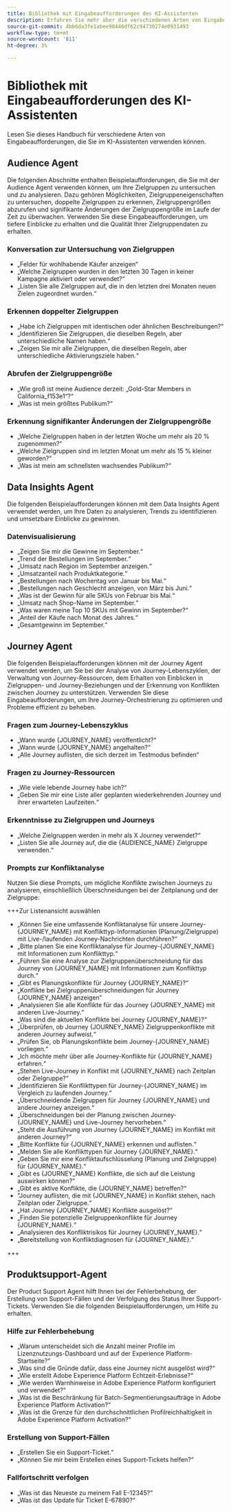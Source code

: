 ```yaml
---
title: Bibliothek mit Eingabeaufforderungen des KI-Assistenten
description: Erfahren Sie mehr über die verschiedenen Arten von Eingabeaufforderungen und Eingabeaufforderungsmustern, die Sie bei der Abfrage des KI-Assistenten verwenden können.
source-git-commit: 4bb6da3fe1abee98446df62c94730274e0931493
workflow-type: tm+mt
source-wordcount: '811'
ht-degree: 3%

---
```


# Bibliothek mit Eingabeaufforderungen des KI-Assistenten

Lesen Sie dieses Handbuch für verschiedene Arten von Eingabeaufforderungen, die Sie im KI-Assistenten verwenden können.

## Audience Agent

Die folgenden Abschnitte enthalten Beispielaufforderungen, die Sie mit der Audience Agent verwenden können, um Ihre Zielgruppen zu untersuchen und zu analysieren. Dazu gehören Möglichkeiten, Zielgruppeneigenschaften zu untersuchen, doppelte Zielgruppen zu erkennen, Zielgruppengrößen abzurufen und signifikante Änderungen der Zielgruppengröße im Laufe der Zeit zu überwachen. Verwenden Sie diese Eingabeaufforderungen, um tiefere Einblicke zu erhalten und die Qualität Ihrer Zielgruppendaten zu erhalten.

### Konversation zur Untersuchung von Zielgruppen

- „Felder für wohlhabende Käufer anzeigen“
- „Welche Zielgruppen wurden in den letzten 30 Tagen in keiner Kampagne aktiviert oder verwendet?“
- „Listen Sie alle Zielgruppen auf, die in den letzten drei Monaten neuen Zielen zugeordnet wurden.“

### Erkennen doppelter Zielgruppen

- „Habe ich Zielgruppen mit identischen oder ähnlichen Beschreibungen?“
- „Identifizieren Sie Zielgruppen, die dieselben Regeln, aber unterschiedliche Namen haben.“
- „Zeigen Sie mir alle Zielgruppen, die dieselben Regeln, aber unterschiedliche Aktivierungsziele haben.“

### Abrufen der Zielgruppengröße

- „Wie groß ist meine Audience derzeit: „Gold-Star Members in California_f153e1“?“
- „Was ist mein größtes Publikum?“

### Erkennung signifikanter Änderungen der Zielgruppengröße

- „Welche Zielgruppen haben in der letzten Woche um mehr als 20 % zugenommen?“
- „Welche Zielgruppen sind im letzten Monat um mehr als 15 % kleiner geworden?“
- „Was ist mein am schnellsten wachsendes Publikum?“

## Data Insights Agent

Die folgenden Beispielaufforderungen können mit dem Data Insights Agent verwendet werden, um Ihre Daten zu analysieren, Trends zu identifizieren und umsetzbare Einblicke zu gewinnen.

### Datenvisualisierung

- „Zeigen Sie mir die Gewinne im September.“
- „Trend der Bestellungen im September.“
- „Umsatz nach Region im September anzeigen.“
- „Umsatzanteil nach Produktkategorie.“
- „Bestellungen nach Wochentag von Januar bis Mai.“
- „Bestellungen nach Geschlecht anzeigen, von März bis Juni.“
- „Was ist der Gewinn für alle SKUs von Februar bis Mai.“
- „Umsatz nach Shop-Name im September.“
- „Was waren meine Top 10 SKUs mit Gewinn im September?“
- „Anteil der Käufe nach Monat des Jahres.“
- „Gesamtgewinn im September.“

## Journey Agent

Die folgenden Beispielaufforderungen können mit der Journey Agent verwendet werden, um Sie bei der Analyse von Journey-Lebenszyklen, der Verwaltung von Journey-Ressourcen, dem Erhalten von Einblicken in Zielgruppen- und Journey-Beziehungen und der Erkennung von Konflikten zwischen Journey zu unterstützen. Verwenden Sie diese Eingabeaufforderungen, um Ihre Journey-Orchestrierung zu optimieren und Probleme effizient zu beheben.

### Fragen zum Journey-Lebenszyklus

- „Wann wurde {JOURNEY_NAME} veröffentlicht?“
- „Wann wurde {JOURNEY_NAME} angehalten?“
- „Alle Journey auflisten, die sich derzeit im Testmodus befinden“

### Fragen zu Journey-Ressourcen

- „Wie viele lebende Journey habe ich?“
- „Geben Sie mir eine Liste aller geplanten wiederkehrenden Journey und ihrer erwarteten Laufzeiten.“

### Erkenntnisse zu Zielgruppen und Journeys

- „Welche Zielgruppen werden in mehr als X Journey verwendet?“
- „Listen Sie alle Journey auf, die die {AUDIENCE_NAME} Zielgruppe verwenden.“

### Prompts zur Konfliktanalyse

Nutzen Sie diese Prompts, um mögliche Konflikte zwischen Journeys zu analysieren, einschließlich Überschneidungen bei der Zeitplanung und der Zielgruppe:

+++Zur Listenansicht auswählen

- „Können Sie eine umfassende Konfliktanalyse für unsere Journey-{JOURNEY_NAME} mit Konflikttyp-Informationen (Planung/Zielgruppe) mit Live-/laufenden Journey-Nachrichten durchführen?“
- „Bitte planen Sie eine Konfliktanalyse für Journey-{JOURNEY_NAME} mit Informationen zum Konflikttyp.“
- „Führen Sie eine Analyse zur Zielgruppenüberschneidung für das Journey von {JOURNEY_NAME} mit Informationen zum Konflikttyp durch.“
- „Gibt es Planungskonflikte für Journey {JOURNEY_NAME}?“
- „Konflikte bei Zielgruppenüberschneidungen für Journey {JOURNEY_NAME} anzeigen“
- „Analysieren Sie alle Konflikte für das Journey {JOURNEY_NAME} mit anderen Live-Journey.“
- „Was sind die aktuellen Konflikte bei Journey {JOURNEY_NAME}?“
- „Überprüfen, ob Journey {JOURNEY_NAME} Zielgruppenkonflikte mit anderen Journey aufweist.“
- „Prüfen Sie, ob Planungskonflikte beim Journey-{JOURNEY_NAME} vorliegen.“
- „Ich möchte mehr über alle Journey-Konflikte für {JOURNEY_NAME} erfahren.“
- „Stehen Live-Journey in Konflikt mit {JOURNEY_NAME} nach Zeitplan oder Zielgruppe?“
- „Identifizieren Sie Konflikttypen für Journey-{JOURNEY_NAME} im Vergleich zu laufenden Journey.“
- „Überschneidende Zielgruppen für Journey {JOURNEY_NAME} und andere Journey anzeigen.“
- „Überschneidungen bei der Planung zwischen Journey-{JOURNEY_NAME} und Live-Journey hervorheben.“
- „Steht die Ausführung von Journey {JOURNEY_NAME} im Konflikt mit anderen Journey?“
- „Bitte Konflikte für {JOURNEY_NAME} erkennen und auflisten.“
- „Melden Sie alle Konflikttypen für Journey {JOURNEY_NAME}.“
- „Geben Sie mir eine Konfliktaufschlüsselung (Planung und Zielgruppe) für {JOURNEY_NAME}.“
- „Gibt es {JOURNEY_NAME} Konflikte, die sich auf die Leistung auswirken können?“
- „Gibt es aktive Konflikte, die {JOURNEY_NAME} betreffen?“
- &quot;Journey auflisten, die mit {JOURNEY_NAME} in Konflikt stehen, nach Zeitplan oder Zielgruppe.“
- „Hat Journey {JOURNEY_NAME} Konflikte ausgelöst?“
- „Finden Sie potenzielle Zielgruppenkonflikte für Journey {JOURNEY_NAME}.“
- „Analysieren des Konfliktrisikos für Journey {JOURNEY_NAME}.“
- „Bereitstellung von Konfliktdiagnosen für {JOURNEY_NAME}.“

+++

## Produktsupport-Agent

Der Product Support Agent hilft Ihnen bei der Fehlerbehebung, der Erstellung von Support-Fällen und der Verfolgung des Status Ihrer Support-Tickets. Verwenden Sie die folgenden Beispielaufforderungen, um Hilfe zu erhalten.

### Hilfe zur Fehlerbehebung

- „Warum unterscheidet sich die Anzahl meiner Profile im Lizenznutzungs-Dashboard und auf der Experience Platform-Startseite?“
- „Was sind die Gründe dafür, dass eine Journey nicht ausgelöst wird?“
- „Wie erstellt Adobe Experience Platform Echtzeit-Erlebnisse?“
- „Wie werden Warnhinweise in Adobe Experience Platform konfiguriert und verwendet?“
- „Was ist die Beschränkung für Batch-Segmentierungsaufträge in Adobe Experience Platform Activation?“
- „Was ist die Grenze für den durchschnittlichen Profilreichhaltigkeit in Adobe Experience Platform Activation?“

### Erstellung von Support-Fällen

- „Erstellen Sie ein Support-Ticket.“
- „Können Sie mir beim Erstellen eines Support-Tickets helfen?“

### Fallfortschritt verfolgen

- „Was ist das Neueste zu meinem Fall E-12345?“
- „Was ist das Update für Ticket E-67890?“

